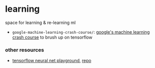 # learning
space for learning & re-learning ml

- `google-machine-learning-crash-course/`: [google's machine learning crash course](https://developers.google.com/machine-learning/crash-course/) to brush up on tensorflow

### other resources
- [tensorflow neural net playground](playground.tensorflow.org), [repo](https://github.com/tensorflow/playground)
